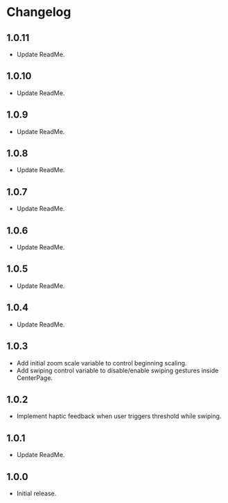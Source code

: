 # Changelog

## 1.0.11

* Update ReadMe.

## 1.0.10

* Update ReadMe.

## 1.0.9

* Update ReadMe.

## 1.0.8

* Update ReadMe.

## 1.0.7

* Update ReadMe.

## 1.0.6

* Update ReadMe.

## 1.0.5

* Update ReadMe.

## 1.0.4

* Update ReadMe.

## 1.0.3

* Add initial zoom scale variable to control beginning scaling.
* Add swiping control variable to disable/enable swiping gestures inside CenterPage.

## 1.0.2

* Implement haptic feedback when user triggers threshold while swiping.

## 1.0.1

* Update ReadMe.

## 1.0.0

* Initial release.
